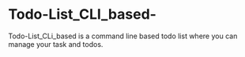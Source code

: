 # Todo-List_CLI_based-
Todo-List_CLi_based is a command line based todo list where you can manage your task and todos.
